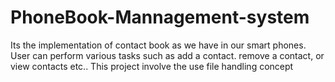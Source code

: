# PhoneBook-Mannagement-system
Its the  implementation of contact book as we have in our smart phones.
User can perform various tasks such as add a contact. remove a contact, or view contacts etc..
This project involve the use file handling concept
